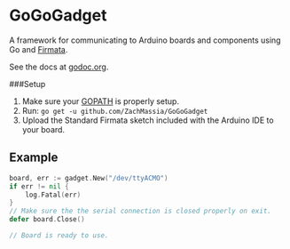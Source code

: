 GoGoGadget
==========

A framework for communicating to Arduino boards and components using Go and [Firmata][firmata-home].

See the docs at [godoc.org][doc].

###Setup
1. Make sure your [GOPATH][gopath-doc] is properly setup.
2. Run:
   `go get -u github.com/ZachMassia/GoGoGadget`
3. Upload the Standard Firmata sketch included with the Arduino IDE to your board.

## Example
```go
board, err := gadget.New("/dev/ttyACMO")
if err != nil {
    log.Fatal(err)
}
// Make sure the the serial connection is closed properly on exit.
defer board.Close()

// Board is ready to use.
```

[firmata-home]: http://firmata.org/wiki/Main_Page
[doc]: http://godoc.org/github.com/ZachMassia/GoGoGadget
[gopath-doc]: http://golang.org/doc/code.html#GOPATH

